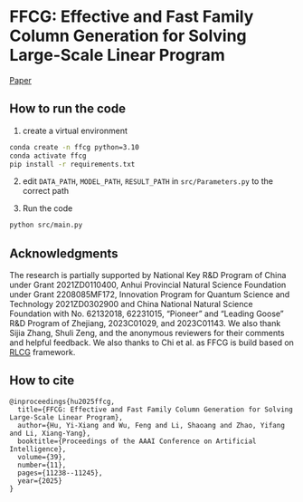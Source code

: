 # FFCG: Effective and Fast Family Column Generation for Solving Large-Scale Linear Program 

[Paper](https://ojs.aaai.org/index.php/AAAI/article/view/33222)

## How to run the code

1. create a virtual environment 
```bash
conda create -n ffcg python=3.10
conda activate ffcg
pip install -r requirements.txt
```
2. edit `DATA_PATH`, `MODEL_PATH`, `RESULT_PATH` in `src/Parameters.py` to the correct path

3. Run the code
```bash
python src/main.py
```

## Acknowledgments
The research is partially supported by National Key R&D
Program of China under Grant 2021ZD0110400, Anhui Provincial Natural Science Foundation under Grant
2208085MF172, Innovation Program for Quantum Science
and Technology 2021ZD0302900 and China National Natural Science Foundation with No. 62132018, 62231015, “Pioneer” and “Leading Goose” R&D Program of Zhejiang,
2023C01029, and 2023C01143. We also thank Sijia Zhang,
Shuli Zeng, and the anonymous reviewers for their comments and helpful feedback. We also thanks to Chi et al. as FFCG is build  based on [RLCG](https://github.com/khalil-research/RLCG) framework.

## How to cite

```
@inproceedings{hu2025ffcg,
  title={FFCG: Effective and Fast Family Column Generation for Solving Large-Scale Linear Program},
  author={Hu, Yi-Xiang and Wu, Feng and Li, Shaoang and Zhao, Yifang and Li, Xiang-Yang},
  booktitle={Proceedings of the AAAI Conference on Artificial Intelligence},
  volume={39},
  number={11},
  pages={11238--11245},
  year={2025}
}
```
